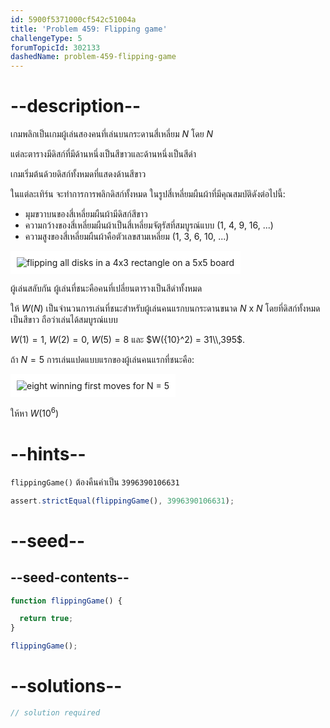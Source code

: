 ```yaml
---
id: 5900f5371000cf542c51004a
title: 'Problem 459: Flipping game'
challengeType: 5
forumTopicId: 302133
dashedName: problem-459-flipping-game
---
```


# --description--

เกมพลิกเป็นเกมผู้เล่นสองคนที่เล่นบนกระดานสี่เหลี่ยม $N$ โดย $N$

แต่ละตารางมีดิสก์ที่มีด้านหนึ่งเป็นสีขาวและด้านหนึ่งเป็นสีดำ

เกมเริ่มต้นด้วยดิสก์ทั้งหมดที่แสดงด้านสีขาว

ในแต่ละเทิร์น จะทำการการพลิกดิสก์ทั้งหมด ในรูปสี่เหลี่ยมผืนผ้าที่มีคุณสมบัติดังต่อไปนี้:

- มุมขวาบนของสี่เหลี่ยมผืนผ้ามีดิสก์สีขาว
- ความกว้างของสี่เหลี่ยมผืนผ้าเป็นสี่เหลี่ยมจัตุรัสที่สมบูรณ์แบบ (1, 4, 9, 16, ...)
- ความสูงของสี่เหลี่ยมผืนผ้าคือตัวเลขสามเหลี่ยม (1, 3, 6, 10, ...)

<img class="img-responsive center-block" alt="flipping all disks in a 4x3 rectangle on a 5x5 board" src="https://cdn.freecodecamp.org/curriculum/project-euler/flipping-game-1.png" style="background-color: white; padding: 10px;">

ผู้เล่นสลับกัน ผู้เล่นที่ชนะคือคนที่เปลี่ยนตารางเป็นสีดำทั้งหมด

ให้ $W(N)$ เป็นจำนวนการเล่นที่ชนะสำหรับผู้เล่นคนแรกบนกระดานขนาด $N$ x $N$ โดยที่ดิสก์ทั้งหมดเป็นสีขาว ถือว่าเล่นได้สมบูรณ์แบบ

$W(1) = 1$, $W(2) = 0$, $W(5) = 8$ และ $W({10}^2) = 31\\,395$.

ถ้า $N = 5$ การเล่นแปดแบบแรกของผู้เล่นคนแรกที่ชนะคือ:

<img class="img-responsive center-block" alt="eight winning first moves for N = 5" src="https://cdn.freecodecamp.org/curriculum/project-euler/flipping-game-2.png" style="background-color: white; padding: 10px;">

ให้หา $W({10}^6)$

# --hints--

`flippingGame()` ต้องคืนค่าเป็น `3996390106631`

```js
assert.strictEqual(flippingGame(), 3996390106631);
```

# --seed--

## --seed-contents--

```js
function flippingGame() {

  return true;
}

flippingGame();
```

# --solutions--

```js
// solution required
```
